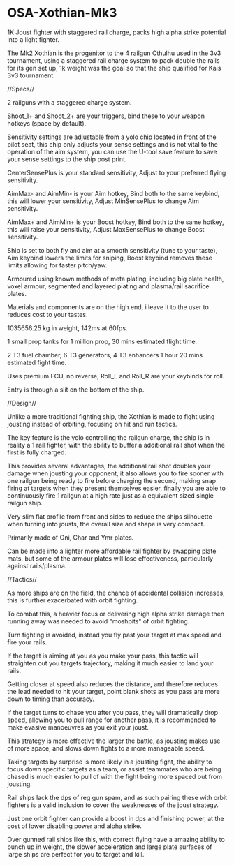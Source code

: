 # OSA-Xothian-Mk3
1K Joust fighter with staggered rail charge, packs high alpha strike potential into a light fighter.

The Mk2 Xothian is the progenitor to the 4 railgun Cthulhu used in the 3v3 tournament, using a staggered rail charge system to pack double the rails for its gen set up, 1k weight was the goal so that the ship qualified for Kais 3v3 tournament.

//Specs//

2 railguns with a staggered charge system.

Shoot_1+ and Shoot_2+ are your triggers, bind these to your weapon hotkeys (space by default).

Sensitivity settings are adjustable from a yolo chip located in front of the pilot seat, this chip only adjusts your sense settings and is not vital to the operation of the aim system, you can use the U-tool save feature to save your sense settings to the ship post print.

CenterSensePlus is your standard sensitivity, Adjust to your preferred flying sensitivity.

AimMax- and AimMin- is your Aim hotkey, Bind both to the same keybind, this will lower your sensitivity, Adjust MinSensePlus to change Aim sensitivity.

AimMax+ and AimMin+ is your Boost hotkey, Bind both to the same hotkey, this will raise your sensitivity, Adjust MaxSensePlus to change Boost sensitivity.

Ship is set to both fly and aim at a smooth sensitivity (tune to your taste), Aim keybind lowers the limits for sniping, Boost keybind removes these limits allowing for faster pitch/yaw.

Armoured using known methods of meta plating, including big plate health, voxel armour, segmented and layered plating and plasma/rail sacrifice plates.

Materials and components are on the high end, i leave it to the user to reduces cost to your tastes.

1035656.25 kg in weight, 142ms at 60fps.

1 small prop tanks for 1 million prop, 30 mins estimated flight time.

2 T3 fuel chamber, 6 T3 generators, 4 T3 enhancers 1 hour 20 mins estimated fight time.

Uses premium FCU, no reverse, Roll_L and Roll_R are your keybinds for roll.

Entry is through a slit on the bottom of the ship.

//Design//

Unlike a more traditional fighting ship, the Xothian is made to fight using jousting instead of orbiting, focusing on hit and run tactics.

The key feature is the yolo controlling the railgun charge, the ship is in reality a 1 rail fighter, with the ability to buffer a additional rail shot when the first is fully charged.

This provides several advantages, the additional rail shot doubles your damage when jousting your opponent, it also allows you to fire sooner with one railgun being ready to fire before charging the second, making snap firing at targets when they present themselves easier, finally you are able to continuously fire 1 railgun at a high rate just as a equivalent sized single railgun ship.

Very slim flat profile from front and sides to reduce the ships silhouette when turning into jousts, the overall size and shape is very compact.

Primarily made of Oni, Char and Ymr plates.

Can be made into a lighter more affordable rail fighter by swapping plate mats, but some of the armour plates will lose effectiveness, particularly against rails/plasma.

//Tactics//

As more ships are on the field, the chance of accidental collision increases, this is further exacerbated with orbit fighting.

To combat this, a heavier focus or delivering high alpha strike damage then running away was needed to avoid "moshpits" of orbit fighting.

Turn fighting is avoided, instead you fly past your target at max speed and fire your rails.

If the target is aiming at you as you make your pass, this tactic will straighten out you targets trajectory, making it much easier to land your rails.

Getting closer at speed also reduces the distance, and therefore reduces the lead needed to hit your target, point blank shots as you pass are more down to timing than accuracy.

If the target turns to chase you after you pass, they will dramatically drop speed, allowing you to pull range for another pass, it is recommended to make evasive manoeuvres as you exit your joust.

This strategy is more effective the larger the battle, as jousting makes use of more space, and slows down fights to a more manageable speed.

Taking targets by surprise is more likely in a jousting fight, the ability to focus down specific targets as a team, or assist teammates who are being chased is much easier to pull of with the fight being more spaced out from jousting.

Rail ships lack the dps of reg gun spam, and as such pairing these with orbit fighters is a valid inclusion to cover the weaknesses of the joust strategy.

Just one orbit fighter can provide a boost in dps and finishing power, at the cost of lower disabling power and alpha strike.

Over gunned rail ships like this, with correct flying have a amazing ability to punch up in weight, the slower acceleration and large plate surfaces of large ships are perfect for you to target and kill.
